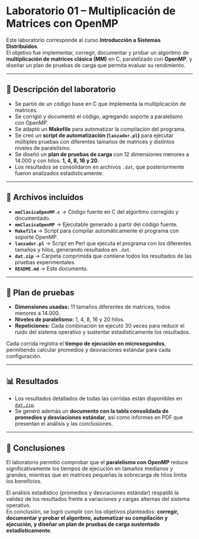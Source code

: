 # Laboratorio 01 – Multiplicación de Matrices con OpenMP

Este laboratorio corresponde al curso **Introducción a Sistemas Distribuidos**.  
El objetivo fue implementar, corregir, documentar y probar un algoritmo de **multiplicación de matrices clásica (MM)** en C, paralelizado con **OpenMP**, y diseñar un plan de pruebas de carga que permita evaluar su rendimiento.

---

## 📌 Descripción del laboratorio

- Se partió de un código base en C que implementa la multiplicación de matrices.  
- Se corrigió y documentó el código, agregando soporte a paralelismo con OpenMP.  
- Se adaptó un **Makefile** para automatizar la compilación del programa.  
- Se creó un **script de automatización (`lanzador.pl`)** para ejecutar múltiples pruebas con diferentes tamaños de matrices y distintos niveles de paralelismo.  
- Se diseñó un **plan de pruebas de carga** con 12 dimensiones menores a 14.000 y con hilos: **1, 4, 8, 16 y 20**.  
- Los resultados se consolidaron en archivos `.dat`, que posteriormente fueron analizados estadísticamente.

---

## 📂 Archivos incluidos

- **`mmClasicaOpenMP.c`** → Código fuente en C del algoritmo corregido y documentado.  
- **`mmClasicaOpenMP`** → Ejecutable generado a partir del código fuente.  
- **`Makefile`** → Script para compilar automáticamente el programa con soporte OpenMP.  
- **`lanzador.pl`** → Script en Perl que ejecuta el programa con los diferentes tamaños y hilos, generando resultados en `.dat`.  
- **`dat.zip`** → Carpeta comprimida que contiene todos los resultados de las pruebas experimentales.  
- **`README.md`** → Este documento. 

---

## 🧪 Plan de pruebas

- **Dimensiones usadas:** 11 tamaños diferentes de matrices, todos menores a 14.000.  
- **Niveles de paralelismo:** 1, 4, 8, 16 y 20 hilos.  
- **Repeticiones:** Cada combinación se ejecutó 30 veces para reducir el ruido del sistema operativo y sustentar estadísticamente los resultados.  

Cada corrida registra el **tiempo de ejecución en microsegundos**, permitiendo calcular promedios y desviaciones estándar para cada configuración.

---

## 📊 Resultados

- Los resultados detallados de todas las corridas están disponibles en [`dat.zip`](./dat.zip).  
- Se generó además un **documento con la tabla consolidada de promedios y desviaciones estándar**, así como informes en PDF que presentan el análisis y las conclusiones.  

---

## 🔎 Conclusiones

El laboratorio permitió comprobar que el **paralelismo con OpenMP** reduce significativamente los tiempos de ejecución en tamaños medianos y grandes, mientras que en matrices pequeñas la sobrecarga de hilos limita los beneficios.  

El análisis estadístico (promedios y desviaciones estándar) respaldó la validez de los resultados frente a variaciones y cargas alternas del sistema operativo.  
En conclusión, se logró cumplir con los objetivos planteados: **corregir, documentar y probar el algoritmo, automatizar su compilación y ejecución, y diseñar un plan de pruebas de carga sustentado estadísticamente**.
